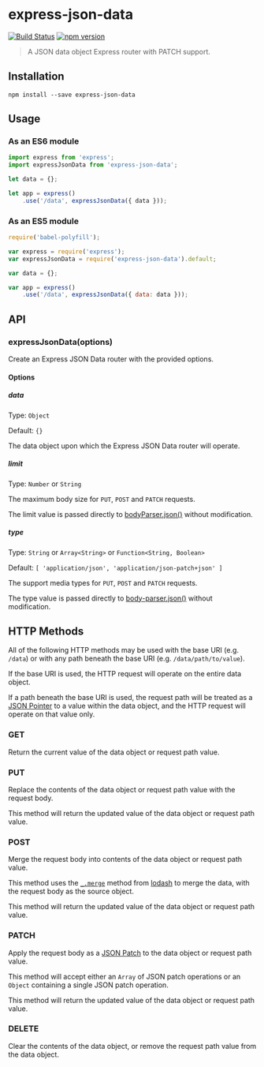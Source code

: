 # express-json-data

[![Build Status](https://travis-ci.org/kjots/express-json-data.svg?branch=master)](https://travis-ci.org/kjots/express-json-data)
[![npm version](https://badge.fury.io/js/express-json-data.svg)](https://www.npmjs.com/package/express-json-data)

> A JSON data object Express router with PATCH support.

## Installation

```shell
npm install --save express-json-data
```

## Usage

### As an ES6 module

```js
import express from 'express';
import expressJsonData from 'express-json-data';

let data = {};

let app = express()
    .use('/data', expressJsonData({ data }));
```

### As an ES5 module

```js
require('babel-polyfill');

var express = require('express');
var expressJsonData = require('express-json-data').default;

var data = {};

var app = express()
    .use('/data', expressJsonData({ data: data }));
```

## API

### expressJsonData(options)

Create an Express JSON Data router with the provided options.

#### Options

##### data
Type: `Object`

Default: `{}`

The data object upon which the Express JSON Data router will operate.

##### limit
Type: `Number` or `String`

The maximum body size for `PUT`, `POST` and `PATCH` requests.
 
The limit value is passed directly to [bodyParser.json()](https://www.npmjs.com/package/body-parser#limit) without
modification.

##### type
Type: `String` or `Array<String>` or `Function<String, Boolean>`

Default: `[ 'application/json', 'application/json-patch+json' ]`

The support media types for `PUT`, `POST` and `PATCH` requests.

The type value is passed directly to [body-parser.json()](https://www.npmjs.com/package/body-parser#type) without
modification.

## HTTP Methods

All of the following HTTP methods may be used with the base URI (e.g. `/data`) or with any path beneath the base URI 
(e.g. `/data/path/to/value`).

If the base URI is used, the HTTP request will operate on the entire data object.
 
If a path beneath the base URI is used, the request path will be treated as a [JSON Pointer](https://tools.ietf.org/html/rfc6901)
to a value within the data object, and the HTTP request will operate on that value only.

### GET

Return the current value of the data object or request path value.

### PUT

Replace the contents of the data object or request path value with the request body.

This method will return the updated value of the data object or request path value.

### POST

Merge the request body into contents of the data object or request path value.

This method uses the [`_.merge`](https://lodash.com/docs#merge) method from [lodash](https://lodash.com/) to merge the 
data, with the request body as the source object. 

This method will return the updated value of the data object or request path value.

### PATCH

Apply the request body as a [JSON Patch](https://tools.ietf.org/html/rfc6902) to the data object or request path value.

This method will accept either an `Array` of JSON patch operations or an `Object` containing a single JSON patch
operation.

This method will return the updated value of the data object or request path value.

### DELETE

Clear the contents of the data object, or remove the request path value from the data object.
